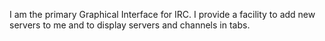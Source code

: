I am the primary Graphical Interface for IRC. I provide a facility to add new servers to me and to display servers and channels in tabs.